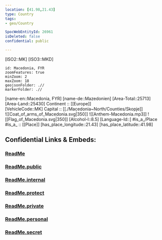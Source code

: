 ```yaml
---
location: [41.98,21.43] 
type: Country
tags:
- geo/Country

SpocWebEntityId: 26961
isDeleted: false
confidential: public

---
```

[ISO2::MK] 
[ISO3::MKD] 

```leaflet
id: Macedonia, FYR
zoomFeatures: true 
minZoom: 2 
maxZoom: 18
geojsonFolder: .//
markerFolder: .//
```

[name-en::Macedonia, FYR] 
[name-de::Mazedonien] 
[Area-Total::25713] 
[Area-Land::25430] 
Continent :: [[Europe]]  
[VehicleCode::MK] 
Capital :: [[./Macedonia~North/Counties/Skopje]]  
![[Coat_of_arms_of_Macedonia.svg|350]] 
![[Anthem-Macedonia.mp3]] 
![[Flag_of_Macedonia.svg|350]] 
[Alcohol-l::8.5] 
[Language-Id::] 
#is_a_/Place  
#is_a_ :: [[Place]] 
[has_place_longitude::21.43] 
[has_place_latitude::41.98] 


## Confidential Links & Embeds: 

### [ReadMe](/_Standards/Earth/Continent/Europe/Europe~South/Macedonia~North/ReadMe.md) 

### [ReadMe.public](/_public/Earth/Continent/Europe/Europe~South/Macedonia~North/ReadMe.public.md) 

### [ReadMe.internal](/_internal/Earth/Continent/Europe/Europe~South/Macedonia~North/ReadMe.internal.md) 

### [ReadMe.protect](/_protect/Earth/Continent/Europe/Europe~South/Macedonia~North/ReadMe.protect.md) 

### [ReadMe.private](/_private/Earth/Continent/Europe/Europe~South/Macedonia~North/ReadMe.private.md) 

### [ReadMe.personal](/_personal/Earth/Continent/Europe/Europe~South/Macedonia~North/ReadMe.personal.md) 

### [ReadMe.secret](/_secret/Earth/Continent/Europe/Europe~South/Macedonia~North/ReadMe.secret.md)

